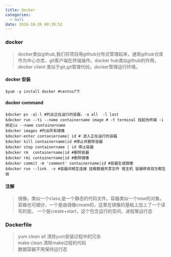 ```yaml
---
title: docker
categories:
  - null
date: 2016-10-26 00:39:52
---
```



### docker

>docker类似github,我们将项目用github分布式管理起来，通常github仓库作为中心仓库，git客户端在终端操作。docker hub类似github的作用，docker client 类似于git,git管理代码，docker管理运行环境。

#### docker 安装

	$yum -y install docker #centos7下

#### docker command

	$docker ps -a|-l #列出正在运行的容器，-a all  -l last
	$docker run --ti --name containername image # -t terminal 挂起伪终端 -i 绑定io --name containername 
	$docker images #列出所有镜像
	$docker-enter contaniername| id # 进入正在运行的容器
	$docker kill containername|id #停止并删除容器
	$docker stop containername | id 停止容器
	$docker rm  containername|id #删除容器
	$docker rmi containername|id #删除镜像
	$docker commit -m 'comment' containername|id #容器生成镜像
	$docker run --link  -v #容器间相互连接 挂载数据共享文件 宿主机 容器修改双方都生效
	
<!--more-->
#### 注解

>镜像，类似一个class,是一个静态的代码文件。容器类似一个new的对象。容器也可细分，一个是由镜像create的，这里在镜像的基础上加上了一个读写的层。 一个是create+start，这个包含运行的空间，进程等运行态


### Dockerfile
	
>yum clean all 清除yum安装过程中的冗余  
>make clean 清除make过程的代码  
>数据容器不用保持运行态
